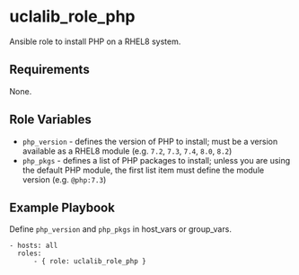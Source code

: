 uclalib_role_php
=========

Ansible role to install PHP on a RHEL8 system.

Requirements
------------

None.

Role Variables
--------------

* `php_version` - defines the version of PHP to install; must be a version available as a RHEL8 module (e.g. `7.2`, `7.3`, `7.4`, `8.0`, `8.2`)
* `php_pkgs` - defines a list of PHP packages to install; unless you are using the default PHP module, the first list item must define the module version (e.g. `@php:7.3`)

Example Playbook
----------------

Define `php_version` and `php_pkgs` in host_vars or group_vars. 

    - hosts: all
      roles:
          - { role: uclalib_role_php }